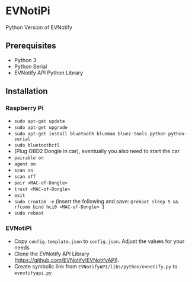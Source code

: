 # EVNotiPi
Python Version of EVNotify

## Prerequisites
- Python 3
- Python Serial
- EVNotify API Python Library

## Installation
### Raspberry Pi
- `sudo apt-get update`
- `sudo apt-get upgrade`
- `sudo apt-get install bluetooth blueman bluez-tools python python-serial`
- `sudo bluetoothctl`
- (Plug OBD2 Dongle in car), eventually you also need to start the car
- `pairable on`
- `agent on`
- `scan on`
- `scan off`
- `pair <MAC-of-Dongle>`
- `trust <MAC-of-Dongle>`
- `exit`
- `sudo crontab -e` (insert the following and save: `@reboot sleep 5 && rfcomm bind hci0 <MAC-of-Dongle> 1`
- `sudo reboot`
### EVNotiPi
- Copy `config.template.json` to `config.json`. Adjust the values for your needs
- Clone the EVNotify API Library (https://github.com/EVNotify/EVNotifyAPI).
- Create symbolic link from `EVNotifyAPI/libs/python/evnotify.py` to `evnotifyapi.py`
